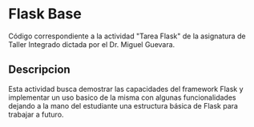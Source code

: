 
# Flask Base

Código correspondiente a la actividad "Tarea Flask" de la asignatura de Taller Integrado dictada por el Dr. Miguel Guevara.

## Descripcion

Esta actividad busca demostrar las capacidades del framework Flask y implementar un uso basico de la misma con algunas funcionalidades dejando a la mano del estudiante una estructura básica de Flask para trabajar a futuro. 